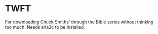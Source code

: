 # TWFT
For downloading Chuck Smiths' through the Bible series without thinking too much.
Needs aria2c to be installed.
